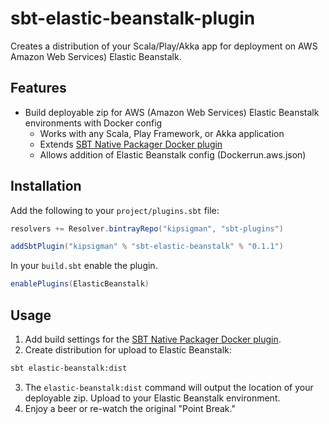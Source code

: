 # sbt-elastic-beanstalk-plugin
Creates a distribution of your Scala/Play/Akka app for deployment on AWS Amazon Web Services) Elastic Beanstalk.

## Features

* Build deployable zip for AWS (Amazon Web Services) Elastic Beanstalk environments with Docker config
  * Works with any Scala, Play Framework, or Akka application
  * Extends [SBT Native Packager Docker plugin](http://www.scala-sbt.org/sbt-native-packager/formats/docker.html)
  * Allows addition of Elastic Beanstalk config (Dockerrun.aws.json)

## Installation

Add the following to your `project/plugins.sbt` file:

```scala
resolvers += Resolver.bintrayRepo("kipsigman", "sbt-plugins")

addSbtPlugin("kipsigman" % "sbt-elastic-beanstalk" % "0.1.1")
```

In your `build.sbt` enable the plugin.

```scala
enablePlugins(ElasticBeanstalk)
```

## Usage

1. Add build settings for the [SBT Native Packager Docker plugin](http://www.scala-sbt.org/sbt-native-packager/formats/docker.html).
2. Create distribution for upload to Elastic Beanstalk:

```sh
sbt elastic-beanstalk:dist
```

3. The `elastic-beanstalk:dist` command will output the location of your deployable zip. Upload to your Elastic Beanstalk environment.
4. Enjoy a beer or re-watch the original "Point Break."